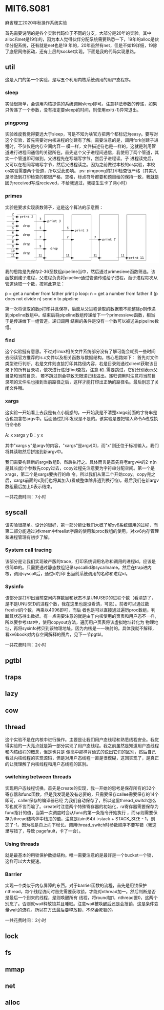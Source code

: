# MIT6.S081
麻省理工2020年秋操作系统实验

首先需要说明的是各个实验代码位于不同的分支，大部分是20年的实验。其中alloc和net是19年的，因为本人觉得伙伴分配系统需要熟悉一下，19年的alloc是伙伴分配系统，还有就是net也是19
年的，20年虽然有net，但是不如19详细，19除了底层网络驱动，还有上层的socket实现。下面是我的代码实现思路。

## util

这是入门的第一个实验，是写五个利用内核系统调用的用户态程序。

### sleep

实验很简单，会调用内核提供的系统调用sleep即可。注意非法参数的传递，如果只传递了一个参数，没有指定要sleep的时间，则使用exit(-1)异常退出。

### pingpong

实验难度我觉得要远大于sleep，可是不知为啥官方把两个都标记为easy。要写对这个实验，首先需要对内核进程的创建有了解。需要注意的是，调用fork创建子进程时，不仅仅是内存空间内容一
模一样，文件描述符也是一样的。这就是利用管道进行进程间通信的关键所在。首先这个父子进程间通信，我使用了两个管道，其实一个管道即可做到。父进程先在写端写字节，然后子进程读。子
进程读完后，又可以在相同写端写字节，然后父进程读之。因为之前做过本校的os实验，本校os实验需要两个管道，所以受此影响。
ps: pingpong的打印检查很严格（其实凡是涉及到打印检查的都很严格，空格，标点符号都要和题目给的保持一致，我就是因为received写成recieved，不给我通过，我硬生生卡了两小时）

### primes

实验是要求实现质数筛子，这是这个算法的示意图：
![](sieve.png)


我的思路是先保存2-36至数组pipeline当中，然后通过primesieve函数筛选。该函数创建子进程，父进程负责将pipeline通过管道传递给子进程，而子进程每次从管道读取一个数，按照此算法：

p = get a number from father
print p
loop:
    n = get a number from father
    if (p does not divide n)
        send n to pipeline

第一次将读取的数p打印并且保存，后面从父进程读取的数据若不能整除p则传递到pipeline数组中。结束后将pipeline数组传递给下一个primessieve函数，相当于是传递给下一组管道。递归调用
结束的条件是没有一个数可以被送进pipeline数组。
        
### find

这个实验挺有意思。不过对linux相关文件系统部分没有了解可能会耗费一些时间去阅读官方推荐的ls.c文件以及相关函数与数据结构。核心思路如下：
首先对文件类型进行判断，若是文件则直接打印其路径内容，若是目录则通过dirent获取该目录下的所有目录项，依次进行递归find查找，注意.和..需要跳过，它们分别表示父目录和当前目录，
若不跳过则会导致无限递归栈溢出。递归调用时注意将当前目录项的文件名也接到当前路径之后，这样才能打印出正确的路径名。最后别忘了关闭文件哦。

### xargs

这实验一开始看上去我是有点小疑惑的。一开始我是不清楚xargs前面的字符串是否也包含在argv中。后面通过打印发现是不是的。该实验是要把输入命令A改成执行命令B

A: x xargs y
B：y x

其中"xargs y"是argv的内容，"xargs"是argv[0]，而"x"则还位于标准输入。我们将其读取然后拼接到新argv中。

我们需要构建新的argv数组B，然后执行之。具体而言是首先将老argv中的2-n(n是其长度)个参数先copy过去，copy过程先注意要为字符串分配空间。第一个是xrags，第二个是xargs要执行的命
令。所以我们从第二个开始copy。copy完之后，xargs前面的x我们也将其加入(看成整体除非遇到换行符)。最后我们在新argv数组最后加上0表示结束。

一共花费时间：7小时

## syscall

该实验很简单。设计的很好，第一部分能让我们大概了解xv6系统调用的过程，而第二部分能通过对kmem中freelist字段的使用和proc数组的使用，对xv6内存管理和进程管理有初步了解。

### System call tracing

该部分是让我们实现破产版的trace，打印系统调用名称和调用的进程id。应该是很简单的。只需要通过静态数组记录syscallid和sycallname。然后在trap进内核，调用syscall后，通过id打印
出当前系统调用的名称和进程id。

### Sysinfo

该部分是打印出当前空闲内存数目和状态不是UNUSED的进程个数（看清楚了，是不是UNUSED的进程个数，我在这里也是没看清，可恶）。前者可以通过数freelist的个数，再乘以4096即可，而后
者也是可以直接通过遍历proc数组，判断其状态得出数据。有一点需要注意的就是由于内核使用的页表和用户态不一样，所以要参考stat中，使用copyout方法，遍历用户页表将该虚拟地址转化为
物理地址，再将sysinfo拷贝到该物理地址。因为内核是一一映射的。具体我就不解释，看xv6book对内存空间解释的图片，见下一节pgtbl。

一共花费时间：2小时

## pgtbl

## traps

## lazy

## cow

## thread

这个实验不是在内核中进行操作。主要是让我们用户态线程和熟悉线程安全。我觉得实验的一大亮点就是第一部分实现了用户态线程。我之前虽然是知道用户态线程和内核线程的概念，但是也只是
像高中那样背诵式的说出它们的区别，然后自己看过内核线程的实现源码，但是对用户态线程一直是很模糊，这回实现了，是真正的让我理解了内核线程和用户态线程的区别。

### switching between threads

实现用户态线程切换。首先是create的实现，我一开始的思考是保存所有的32个寄存器和func函数，但是我发现是没有必要的，只需要保存callee需要保存的14个即可，caller保存的编译器已经
为我们自动保存了，所以这里thread_switch怎么写也就不言而喻了。create时注意两个特殊寄存器的初始化，ra寄存器需要保存为func指针的值，当第一次调度时会从func的第一条指令开始执行
，而sp则需要保存为thread结构体中栈顶的值，注意是(uint64)t->stack + STACK_SIZE - 1，别忘了-1。因为栈是自上向下增长。调用thread_switch时参数顺序不要写错（我这里写错了，导致
pagefault，卡了一会）。

### Using threads 

就是最基本的用锁保护数据结构。唯一需要注意的是最好是一个bucket一个锁，这样可以大大提速。

### Barrier

实现一个类似于内存屏障的东西。对于barrier函数的流程，首先是用锁保护nthread，每个线程访问时首先需要获取锁，才能对nthread加一。然后判断是否是最后一个到来的线程，是则唤醒所有
线程，将round加1，nthread置0，这两个别忘了。否则就wait释放锁并且睡眠。注意wait被唤醒后还是会抢锁，这是条件变量wait的流程。所以在方法最后要释放锁，不然会死锁的。

一共花费时间：2小时

## lock

## fs

## mmap

## net

## alloc




